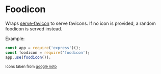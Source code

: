 Foodicon
========

Wraps [serve-favicon](https://github.com/expressjs/serve-favicon) to serve favicons. If no icon is provided, a random foodicon is served instead.

Example:
```js
const app = require('express')();
const foodicon = require('foodicon');
app.use(foodicon());
```

<sub>Icons taken from [google noto](https://www.google.com/get/noto/help/emoji/food-drink.html)</sub>
